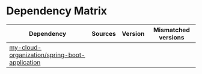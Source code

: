 # Dependency Matrix

Dependency | Sources | Version | Mismatched versions
---------- | ------- | ------- | -------------------
[my-cloud-organization/spring-boot-application](https://github.com/my-cloud-organization/spring-boot-application.git) |  | []() | 
